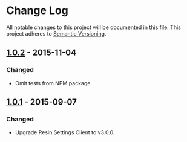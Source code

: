 # Change Log

All notable changes to this project will be documented in this file.
This project adheres to [Semantic Versioning](http://semver.org/).

## [1.0.2] - 2015-11-04

### Changed

- Omit tests from NPM package.

## [1.0.1] - 2015-09-07

### Changed

- Upgrade Resin Settings Client to v3.0.0.

[1.0.2]: https://github.com/resin-io/resin-settings-storage/compare/v1.0.1...v1.0.2
[1.0.1]: https://github.com/resin-io/resin-settings-storage/compare/v1.0.0...v1.0.1
